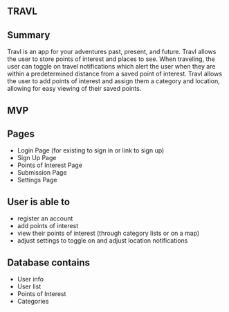 ## TRAVL

## Summary

Travl is an app for your adventures past, present, and future. Travl allows the user to store points of interest and places to see. When traveling, the user can toggle on travel notifications which alert the user when they are within a predetermined distance from a saved point of interest. Travl allows the user to add points of interest and assign them a category and location, allowing for easy viewing of their saved points. 

## MVP

## Pages
- Login Page (for existing to sign in or link to sign up)
- Sign Up Page
- Points of Interest Page
- Submission Page
- Settings Page

## User is able to
- register an account
- add points of interest
- view their points of interest (through category lists or on a map)
- adjust settings to toggle on and adjust location notifications 

## Database contains
- User info
- User list
- Points of Interest
- Categories
